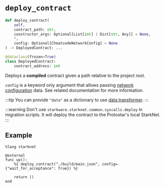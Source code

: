 # `deploy_contract`

```python
def deploy_contract(
    self,
    contract_path: str,
    constructor_args: Optional[List[int] | Dict[str, Any]] = None,
    *,
    config: Optional[CheatcodeNetworkConfig] = None
) -> DeployedContract: ...

@dataclass(frozen=True)
class DeployedContract:
    contract_address: int
```


Deploys a **compiled** contract given a path relative to the project root.

`config` is a keyword only argument that allows passing [network configuration](../03-network-config.md) data. See related documentation for more information.

:::tip
You can provide `"data"` as a dictionary to use [data transformer](../../testing/cheatcodes#data-transformer).
:::


:::warning
Don't use `starkware.starknet.common.syscalls.deploy` in migration scripts. It will deploy the contract to the Protostar's local StarkNet.
:::




## Example

```cairo
%lang starknet

@external
func up():
    %{ deploy_contract("./build/main.json", config={"wait_for_acceptance": True}) %}

    return ()
end
```